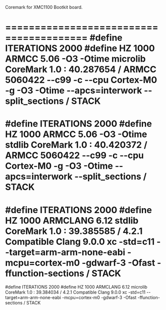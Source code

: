 Coremark for XMC1100 Bootkit board.

========================================
#define ITERATIONS    2000
#define    HZ    1000
ARMCC 5.06 -O3 -Otime microlib
CoreMark 1.0 : 40.287654 / ARMCC 5060422 --c99 -c --cpu Cortex-M0 -g -O3 -Otime --apcs=interwork --split_sections / STACK
=======================================
#define ITERATIONS    2000
#define    HZ    1000
ARMCC 5.06 -O3 -Otime stdlib
CoreMark 1.0 : 40.420372 / ARMCC 5060422 --c99 -c --cpu Cortex-M0 -g -O3 -Otime --apcs=interwork --split_sections / STACK
========================================
#define ITERATIONS    2000
#define    HZ    1000
ARMCLANG 6.12 stdlib
CoreMark 1.0 : 39.385585 / 4.2.1 Compatible Clang 9.0.0  xc -std=c11 --target=arm-arm-none-eabi -mcpu=cortex-m0 -gdwarf-3 -Ofast -ffunction-sections  / STACK
========================================
#define ITERATIONS    2000
#define    HZ    1000
ARMCLANG 6.12  microlib
CoreMark 1.0 : 39.384034 / 4.2.1 Compatible Clang 9.0.0  xc -std=c11 --target=arm-arm-none-eabi -mcpu=cortex-m0 -gdwarf-3 -Ofast -ffunction-sections  / STACK